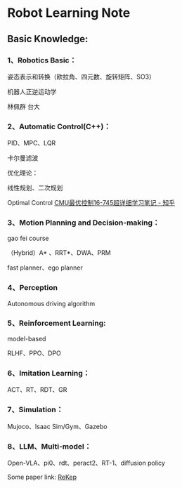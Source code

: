 # Robot Learning Note


## Basic Knowledge:


### 1、Robotics Basic：

姿态表示和转换（欧拉角、四元数、旋转矩阵、SO3）

机器人正逆运动学

林佩群 台大


### 2、Automatic Control(C++)：

PID、MPC、LQR

卡尔曼滤波

优化理论：

线性规划、二次规划

Optimal Control [CMU最优控制16-745超详细学习笔记 - 知乎](https://zhuanlan.zhihu.com/p/629131647)




### 3、Motion Planning and Decision-making：

gao fei course

（Hybrid）A* 、RRT*、DWA、PRM

fast planner、ego planner

### 4、Perception

Autonomous driving algorithm


### 5、Reinforcement Learning:

model-based

RLHF、PPO、DPO


### 6、Imitation Learning：

ACT、RT、RDT、GR


### 7、Simulation：

Mujoco、Isaac Sim/Gym、Gazebo


### 8、LLM、Multi-model：

Open-VLA、pi0、rdt、peract2、RT-1、diffusion policy

Some paper link:
[ReKep](https://rekep-robot.github.io/)